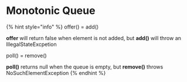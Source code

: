 # Monotonic Queue

{% hint style="info" %}
offer() = add()

**offer** will return false when element is not added, but **add()** will throw an IllegalStateExcpetion

poll() = remove()

**poll()** returns null when the queue is empty, but **remove()** throws NoSuchElementException
{% endhint %}



